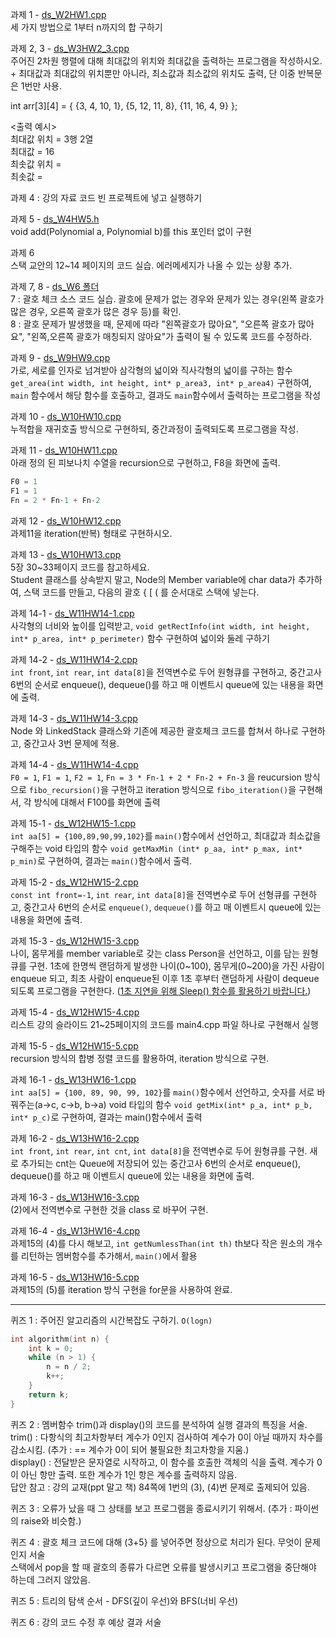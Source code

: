 과제 1 - [ds_W2HW1.cpp](https://github.com/dapin1490/study-note/blob/main/3%20-%201%20note/data%20structure/ds_W2HW1.cpp)   
세 가지 방법으로 1부터 n까지의 합 구하기   
   
   
과제 2, 3 - [ds_W3HW2_3.cpp](https://github.com/dapin1490/study-note/blob/main/3%20-%201%20note/data%20structure/ds_W3HW2_3.cpp)   
주어진 2차원 행렬에 대해 최대값의 위치와 최대값을 출력하는 프로그램을 작성하시오. + 최대값과 최대값의 위치뿐만 아니라, 최소값과 최소값의 위치도 출력, 단 이중 반복문은 1번만 사용.   
   
int arr[3]\[4] = { {3, 4, 10, 1}, {5, 12, 11, 8}, {11, 16, 4, 9} };   
   
<출력 예시>   
최대값 위치 = 3행 2열   
최대값 = 16   
최솟값 위치 =   
최솟값 =   
   
   
과제 4 : 강의 자료 코드 빈 프로젝트에 넣고 실행하기   
   
   
과제 5 - [ds_W4HW5.h](https://github.com/dapin1490/study-note/blob/main/3%20-%201%20note/data%20structure/ds_W4HW5.h)   
void add(Polynomial a, Polynomial b)를 this 포인터 없이 구현   
   
   
과제 6   
스택 교안의 12~14 페이지의 코드 실습. 에러메세지가 나올 수 있는 상황 추가.   
   
   
과제 7, 8 - [ds_W6 폴더](https://github.com/dapin1490/study-note/tree/main/3%20-%201%20note/data%20structure/ds_W6)   
7 : 괄호 체크 소스 코드 실습. 괄호에 문제가 없는 경우와 문제가 있는 경우(왼쪽 괄호가 많은 경우, 오른쪽 괄호가 많은 경우 등)를 확인.   
8 : 괄호 문제가 발생했을 때, 문제에 따라 "왼쪽괄호가 많아요", "오른쪽 괄호가 많아요", "왼쪽,오른쪽 괄호가 매칭되지 않아요"가 출력이 될 수 있도록 코드를 수정하라.   
   
   
과제 9 - [ds_W9HW9.cpp](https://github.com/dapin1490/study-note/blob/main/3%20-%201%20note/data%20structure/ds_W9HW9.cpp)   
가로, 세로를 인자로 넘겨받아 삼각형의 넓이와 직사각형의 넓이를 구하는 함수 `get_area(int width, int height, int* p_area3, int* p_area4)` 구현하여, `main` 함수에서 해당 함수를 호출하고, 결과도 `main`함수에서 출력하는 프로그램을 작성   
   
   
과제 10 - [ds_W10HW10.cpp](https://github.com/dapin1490/study-note/blob/main/3%20-%201%20note/data%20structure/ds_W10HW10.cpp)   
누적합을 재귀호출 방식으로 구현하되, 중간과정이 출력되도록 프로그램을 작성.   
   
   
과제 11 - [ds_W10HW11.cpp](https://github.com/dapin1490/study-note/blob/main/3%20-%201%20note/data%20structure/ds_W10HW11.cpp)   
아래 정의 된 피보나치 수열을 recursion으로 구현하고, F8을 화면에 출력.   
```cpp
F0 = 1
F1 = 1
Fn = 2 * Fn-1 + Fn-2
```   
   
   
과제 12 - [ds_W10HW12.cpp](https://github.com/dapin1490/study-note/blob/main/3%20-%201%20note/data%20structure/ds_W10HW12.cpp)   
과제11을 iteration(반복) 형태로 구현하시오.   
   
   
과제 13 - [ds_W10HW13.cpp](https://github.com/dapin1490/study-note/blob/main/3%20-%201%20note/data%20structure/ds_W10HW13.cpp)   
5장 30~33페이지 코드를 참고하세요.   
Student 클래스를 상속받지 말고, Node의 Member variable에 char data가 추가하여, 스택 코드를 만들고, 다음의 괄호 { \[ ( 를 순서대로 스택에 넣는다.   
   
   
과제 14-1 - [ds_W11HW14-1.cpp](https://github.com/dapin1490/study-note/blob/main/3%20-%201%20note/data%20structure/ds_W11HW14-1.cpp)   
사각형의 너비와 높이를 입력받고, `void getRectInfo(int width, int height, int* p_area, int* p_perimeter)` 함수 구현하여 넓이와 둘레 구하기   
   
   
과제 14-2 - [ds_W11HW14-2.cpp](https://github.com/dapin1490/study-note/blob/main/3%20-%201%20note/data%20structure/ds_W11HW14-2.cpp)   
`int front`, `int rear`, `int data[8]`을 전역변수로 두어 원형큐를 구현하고, 중간고사 6번의 순서로 enqueue(), dequeue()를 하고 매 이벤트시 queue에 있는 내용을 화면에 출력.   
  
  
과제 14-3 - [ds_W11HW14-3.cpp](https://github.com/dapin1490/study-note/blob/main/3%20-%201%20note/data%20structure/ds_W11HW14-3.cpp)   
Node 와 LinkedStack 클래스와 기존에 제공한 괄호체크 코드를 합쳐서 하나로 구현하고, 중간고사 3번 문제에 적용.   
   
   
과제 14-4 - [ds_W11HW14-4.cpp](https://github.com/dapin1490/study-note/blob/main/3%20-%201%20note/data%20structure/ds_W11HW14-4.cpp)   
`F0 = 1`, `F1 = 1`, `F2 = 1`, `Fn = 3 * Fn-1 + 2 * Fn-2 + Fn-3` 을 reucursion 방식으로 `fibo_recursion()`을 구현하고 iteration 방식으로 `fibo_iteration()`을 구현해서, 각 방식에 대해서 F100를 화면에 출력   
   
   
과제 15-1 - [ds_W12HW15-1.cpp](https://github.com/dapin1490/study-note/blob/main/3%20-%201%20note/data%20structure/ds_W12HW15-1.cpp)   
`int aa[5] = {100,89,90,99,102}`를 `main()`함수에서 선언하고, 최대값과 최소값을 구해주는 void 타입의 함수 `void getMaxMin (int* p_aa, int* p_max, int* p_min)`로 구현하여, 결과는 `main()`함수에서 출력.   
   
   
과제 15-2 - [ds_W12HW15-2.cpp](https://github.com/dapin1490/study-note/blob/main/3%20-%201%20note/data%20structure/ds_W12HW15-2.cpp)   
`const int front=-1`, `int rear`, `int data[8]`을 전역변수로 두어 선형큐를 구현하고, 중간고사 6번의 순서로 `enqueue()`, `dequeue()`를 하고 매 이벤트시 queue에 있는 내용을 화면에 출력.   
   
   
과제 15-3 - [ds_W12HW15-3.cpp](https://github.com/dapin1490/study-note/blob/main/3%20-%201%20note/data%20structure/ds_W12HW15-3.cpp)   
나이, 몸무게를 member variable로 갖는 class Person을 선언하고, 이를 담는 원형큐를 구현. 1초에 한명씩 랜덤하게 발생한 나이(0~100), 몸무게(0~200)을 가진 사람이 enqueue 되고, 최초 사람이 enqueue된 이후 1초 후부터 랜덤하게 사람이 dequeue 되도록 프로그램을 구현한다. ([1초 지연을 위해 Sleep() 함수를 활용하기 바랍니다.](https://hijuworld.tistory.com/52))   
   
   
과제 15-4 - [ds_W12HW15-4.cpp](https://github.com/dapin1490/study-note/blob/main/3%20-%201%20note/data%20structure/ds_W12HW15-4.cpp)   
리스트 강의 슬라이드 21~25페이지의 코드를 main4.cpp 파일 하나로 구현해서 실행   
   
   
과제 15-5 - [ds_W12HW15-5.cpp](https://github.com/dapin1490/study-note/blob/main/3%20-%201%20note/data%20structure/ds_W12HW15-5.cpp)   
recursion 방식의 합병 정렬 코드를 활용하여, iteration 방식으로 구현.   
   
   
과제 16-1 - [ds_W13HW16-1.cpp](https://github.com/dapin1490/study-note/blob/main/3%20-%201%20note/data%20structure/ds_W13HW16-1.cpp)   
`int aa[5] = {100, 89, 90, 99, 102}`를 `main()`함수에서 선언하고, 숫자를 서로 바꿔주는(a->c, c->b, b->a) void 타입의 함수 `void getMix(int* p_a, int* p_b, int* p_c)`로 구현하여, 결과는 main()함수에서 출력   
   
   
과제 16-2 - [ds_W13HW16-2.cpp](https://github.com/dapin1490/study-note/blob/main/3%20-%201%20note/data%20structure/ds_W13HW16-2.cpp)   
`int front`, `int rear`, `int cnt`, `int data[8]`을 전역변수로 두어 원형큐를 구현. 새로 추가되는 cnt는 Queue에 저장되어 있는 중간고사 6번의 순서로 enqueue(), dequeue()를 하고 매 이벤트시 queue에 있는 내용을 화면에 출력.   
   
   
과제 16-3 - [ds_W13HW16-3.cpp](https://github.com/dapin1490/study-note/blob/main/3%20-%201%20note/data%20structure/ds_W13HW16-3.cpp)   
(2)에서 전역변수로 구현한 것을 class 로 바꾸어 구현.   
   
   
과제 16-4 - [ds_W13HW16-4.cpp](https://github.com/dapin1490/study-note/blob/main/3%20-%201%20note/data%20structure/ds_W13HW16-4.cpp)   
과제15의 (4)를 다시 해보고, `int getNumlessThan(int th)` th보다 작은 원소의 개수를 리턴하는 멤버함수를 추가해서, `main()`에서 활용   
   
   
과제 16-5 - [ds_W13HW16-5.cpp](https://github.com/dapin1490/study-note/blob/main/3%20-%201%20note/data%20structure/ds_W13HW16-5.cpp)   
과제15의 (5)를 iteration 방식 구현을 for문을 사용하여 완료.   
   
---
   
퀴즈 1 : 주어진 알고리즘의 시간복잡도 구하기. `O(logn)`
```cpp
int algorithm(int n) {
	int k = 0;
	while (n > 1) {
		n = n / 2;
		k++;
	}
	return k;
}
```   
   
   
퀴즈 2 : 멤버함수 trim()과 display()의 코드를 분석하여 실행 결과의 특징을 서술.   
trim() : 다항식의 최고차항부터 계수가 0인지 검사하여 계수가 0이 아닐 때까지 차수를 감소시킴. (추가 : == 계수가 0이 되어 불필요한 최고차항을 지움.)   
display() : 전달받은 문자열로 시작하고, 이 함수를 호출한 객체의 식을 출력. 계수가 0이 아닌 항만 출력. 또한 계수가 1인 항은 계수를 출력하지 않음.   
답안 참고 : 강의 교재(ppt 말고 책) 84쪽에 1번의 (3), (4)번 문제로 출제되어 있음.   
   
   
퀴즈 3 : 오류가 났을 때 그 상태를 보고 프로그램을 종료시키기 위해서. (추가 : 파이썬의 raise와 비슷함.)   
   
   
퀴즈 4 : 괄호 체크 코드에 대해 (3+5} 를 넣어주면 정상으로 처리가 된다. 무엇이 문제인지 서술   
스택에서 pop을 할 때 괄호의 종류가 다르면 오류를 발생시키고 프로그램을 중단해야 하는데 그러지 않았음.   
   
   
퀴즈 5 : 트리의 탐색 순서 - DFS(깊이 우선)와 BFS(너비 우선)   
   
   
퀴즈 6 : 강의 코드 수정 후 예상 결과 서술
